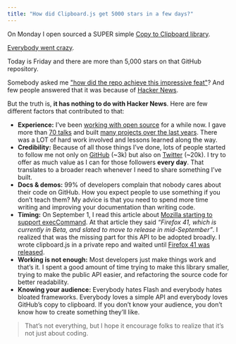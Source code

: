 ```yaml
---
title: "How did Clipboard.js get 5000 stars in a few days?"
---
```


On Monday I open sourced a SUPER simple [Copy to Clipboard library](https://clipboardjs.com/).

[Everybody went crazy](https://twitter.com/search?f=tweets&vertical=default&q=clipboard.js&src=typd).

Today is Friday and there are more than 5,000 stars on that GitHub repository.

Somebody asked me ["how did the repo achieve this impressive feat"](https://github.com/zenorocha/clipboard.js/issues/56)? And few people answered that it was because of [Hacker News](https://news.ycombinator.com/item?id=10301881).

But the truth is, **it has nothing to do with Hacker News**. Here are few different factors that contributed to that:

* **Experience:** I’ve been [working with open source](/most-active-contributors-on-github) for a while now. I gave more than [70 talks](/talks) and built [many projects over the last years](/projects). There was a LOT of hard work involved and lessons learned along the way.
* **Credibility:** Because of all those things I’ve done, lots of people started to follow me not only on [GitHub](https://github.com/zenorocha/) (~3k) but also on [Twitter](https://twitter.com/zenorocha) (~20k). I try to offer as much value as I can for those followers **every day**. That translates to a broader reach whenever I need to share something I’ve built.
* **Docs & demos:** 99% of developers complain that nobody cares about their code on GitHub. How you expect people to use something if you don’t teach them? My advice is that you need to spend more time writing and improving your documentation than writing code.
* **Timing:** On September 1, I read this article about [Mozilla starting to support execCommand](https://hacks.mozilla.org/2015/09/flash-free-clipboard-for-the-web/). At that article they said *“Firefox 41, which is currently in Beta, and slated to move to release in mid-September”*. I realized that was the missing part for this API to be adopted broadly. I wrote clipboard.js in a private repo and waited until [Firefox 41 was released](https://developer.mozilla.org/en-US/Firefox/Releases/41).
* **Working is not enough:** Most developers just make things work and that’s it. I spent a good amount of time trying to make this library smaller, trying to make the public API easier, and refactoring the source code for better readability.
* **Knowing your audience:** Everybody hates Flash and everybody hates bloated frameworks. Everybody loves a simple API and everybody loves GitHub’s copy to clipboard. If you don’t know your audience, you don’t know how to create something they’ll like.

> That’s not everything, but I hope it encourage folks to realize that it’s not just about coding.